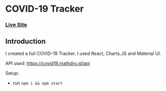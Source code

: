 # COVID-19 Tracker

### [Live Site](https://covidtracker27.web.app/)


## Introduction
 
I created a full COVID-19 Tracker. I used React, Charts.JS and Material UI.

API used: https://covid19.mathdro.id/api

Setup:
- run ```npm i && npm start```
